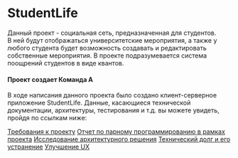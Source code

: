 # StudentLife
Данный проект - социальная сеть, предназначенная для студентов.  
В ней будут отображаться университетские мероприятия, а также у любого студента будет возможность создавать и редактировать собственные мероприятия. В проекте подразумевается система поощрений студентов в виде квантов.

#### Проект сoздает Команда A

В ходе написания данного проекта было создано клиент-серверное приложение StudentLife. Данные, касающиеся технической документации, архитектуры, тестирования и т.д. вы можете увидеть, пройдя по ссылкам ниже:

[Требования к проекту](https://github.com/550502daryachyruk/StudentLife/blob/master/Documentation/Requirement%20Document.md)
[Отчет по парному программированию в рамках проекта](https://github.com/550502daryachyruk/StudentLife/blob/master/Documentation/PairProgramming.md)
[Исследование архитектурного решения](https://github.com/550502daryachyruk/StudentLife/blob/master/Documentation/ArchitecturalSolution.md)
[Технический долг и его устранение](https://github.com/550502daryachyruk/StudentLife/blob/master/Documentation/lab5_tritpo.md)
[Улучшение UX](https://github.com/550502daryachyruk/StudentLife/blob/master/Documentation/ReportAboutUX/ChangingUX.md)
